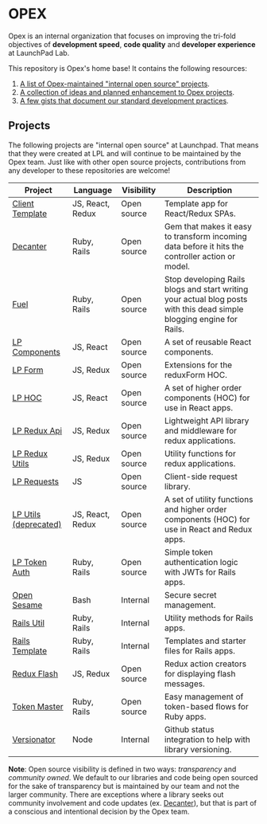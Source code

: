 # OPEX

Opex is an internal organization that focuses on improving the tri-fold objectives of **development speed**, **code quality** and **developer experience** at LaunchPad Lab.

This repository is Opex's home base! It contains the following resources:
1. [A list of Opex-maintained "internal open source" projects](#projects).
1. [A collection of ideas and planned enhancement to Opex projects](#issues).
1. [A few gists that document our standard development practices](#gists).

## Projects

The following projects are "internal open source" at Launchpad. That means that they were created at LPL and will continue to be maintained by the Opex team. Just like with other open source projects, contributions from any developer to these repositories  are welcome!

Project | Language | Visibility | Description
--- | --- | --- | ---
[Client Template](https://github.com/LaunchPadLab/client-template) | JS, React, Redux | Open source | Template app for React/Redux SPAs.
[Decanter](https://github.com/LaunchPadLab/decanter) | Ruby, Rails | Open source | Gem that makes it easy to transform incoming data before it hits the controller action or model.
[Fuel](https://github.com/LaunchPadLab/fuel) | Ruby, Rails | Open source | Stop developing Rails blogs and start writing your actual blog posts with this dead simple blogging engine for Rails.
[LP Components](https://github.com/LaunchPadLab/lp-components) | JS, React | Open source | A set of reusable React components.
[LP Form](https://github.com/LaunchPadLab/lp-form) | JS, Redux | Open source | Extensions for the reduxForm HOC.
[LP HOC](https://github.com/LaunchPadLab/lp-hoc) | JS, React | Open source | A set of higher order components (HOC) for use in React apps.
[LP Redux Api](https://github.com/LaunchPadLab/lp-redux-api) | JS, Redux | Open source | Lightweight API library and middleware for redux applications.
[LP Redux Utils](https://github.com/LaunchPadLab/lp-redux-utils) | JS, Redux | Open source | Utility functions for redux applications.
[LP Requests](https://github.com/LaunchPadLab/lp-requests) | JS | Open source | Client-side request library.
[LP Utils (deprecated)](https://github.com/LaunchPadLab/lp-utils) | JS, React, Redux | Open source | A set of utility functions and higher order components (HOC) for use in React and Redux apps.
[LP Token Auth](https://github.com/LaunchPadLab/lp_token_auth) | Ruby, Rails | Open source | Simple token authentication logic with JWTs for Rails apps.
[Open Sesame](https://github.com/LaunchPadLab/opensesame) | Bash | Internal | Secure secret management.
[Rails Util](https://github.com/LaunchPadLab/rails_util) | Ruby, Rails | Internal | Utility methods for Rails apps.
[Rails Template](https://github.com/LaunchPadLab/rails_template) | Ruby, Rails | Internal | Templates and starter files for Rails apps.
[Redux Flash](https://github.com/LaunchPadLab/redux-flash) | JS, Redux | Open source | Redux action creators for displaying flash messages.
[Token Master](https://github.com/LaunchPadLab/token-master) | Ruby, Rails | Open source | Easy management of token-based flows for Ruby apps.
[Versionator](https://github.com/LaunchPadLab/versionator) | Node | Internal | Github status integration to help with library versioning.

**Note**: Open source visibility is defined in two ways: *transparency* and *community owned*. We default to our libraries and code being open sourced for the sake of transparency but is maintained by our team and not the larger community. There are exceptions where a library seeks out community involvement and code updates (ex. [Decanter](https://github.com/LaunchPadLab/decanter)), but that is part of a conscious and intentional decision by the Opex team.

<!-- Have some general questions or new, excellent ideas? Create an issue in this repo with a label of "idea" and lets talk it out! -->

<!-- ## Research
As part of Opex, we want to encourage the team to branch out and investigate new technologies. To that end, we've created a [running list of technologies](https://docs.google.com/a/launchpadlab.com/spreadsheets/d/1Zfk1tavCYlIW9SWC2UCwGd1g-HL3-aizDddhfWCc_y8/edit?usp=sharing) that we find particularly compelling. You can use this list as a resource when looking for potential demo day ideas. 

## Motivation

### Principles
Guidelines for designing systems and choosing tools that will maximize our ability to meet and exceed our internal and external expections. Whenever there is a choice to be made, we can fallback on our principles to help make the decision.

### Systems
Processes that ensure internal and external expectations are consistently met across projects, clients, space, and time. This includes standards, infrastructure, communication protocols and well-defined responsibilities.

### Tools
Services and libraries used to implement our Systems. These will be in constant flux, but will always reflect the application of our Principles to the current state of our knowledge and situation.

### What about our "Proficiencies"?
They're still [here](https://github.com/LaunchPadLab/process/tree/master/Proficiencies) and we will continue to use them to flesh out the details.

### How will we achieve this?
Collectively, incrementally, and organically! The process is the goal so we can all pitch in starting with the lowest hanging fruit. -->
